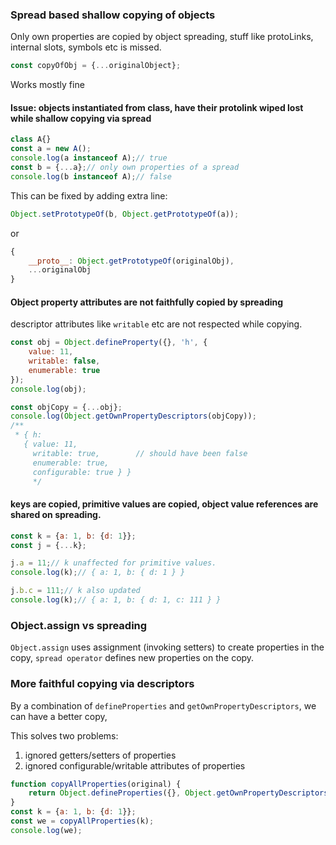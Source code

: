 


### Spread based shallow copying of objects

Only own properties are copied by object spreading, stuff like protoLinks, internal slots, symbols etc is missed.

```js
const copyOfObj = {...originalObject};
```
Works mostly fine

#### Issue: objects instantiated from class, have their protolink wiped lost while shallow copying via spread

```js
class A{}
const a = new A();
console.log(a instanceof A);// true
const b = {...a};// only own properties of a spread
console.log(b instanceof A);// false
```

This can be fixed by adding extra line:
```js
Object.setPrototypeOf(b, Object.getPrototypeOf(a));
```
or
```js
{
    __proto__: Object.getPrototypeOf(originalObj),
    ...originalObj
}
```

#### Object property attributes are not faithfully copied by spreading

descriptor attributes like `writable` etc are not respected while copying.

```js
const obj = Object.defineProperty({}, 'h', {
    value: 11,
    writable: false,
    enumerable: true
});
console.log(obj);

const objCopy = {...obj};
console.log(Object.getOwnPropertyDescriptors(objCopy));
/**
 * { h: 
   { value: 11,
     writable: true,        // should have been false
     enumerable: true,
     configurable: true } }
     */
```

#### keys are copied, primitive values are copied, object value references are shared on spreading.

```js
const k = {a: 1, b: {d: 1}};
const j = {...k};

j.a = 11;// k unaffected for primitive values.
console.log(k);// { a: 1, b: { d: 1 } }

j.b.c = 111;// k also updated
console.log(k);// { a: 1, b: { d: 1, c: 111 } }
```

### Object.assign vs spreading

`Object.assign` uses assignment (invoking setters) to create properties in the copy,
`spread operator` defines new properties on the copy.

### More faithful copying via descriptors

By a combination of `defineProperties` and `getOwnPropertyDescriptors`, we can have a better copy, 

This solves two problems:
1. ignored getters/setters of properties
2. ignored configurable/writable attributes of properties

```js
function copyAllProperties(original) {
    return Object.defineProperties({}, Object.getOwnPropertyDescriptors(original));
}
const k = {a: 1, b: {d: 1}};
const we = copyAllProperties(k);
console.log(we);
```